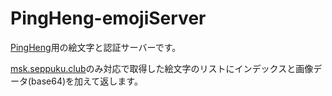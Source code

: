 # PingHeng-emojiServer

[PingHeng](https://github.com/0-a-e/Pingheng)用の絵文字と認証サーバーです。

[msk.seppuku.club](https://msk.seppuku.club)のみ対応で取得した絵文字のリストにインデックスと画像データ(base64)を加えて返します。
